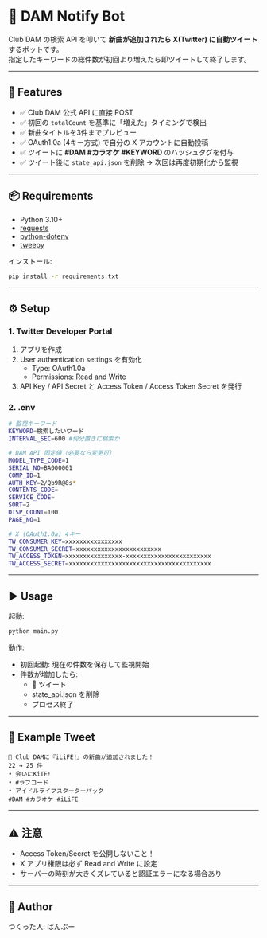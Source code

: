 # 🎤 DAM Notify Bot

Club DAM の検索 API を叩いて **新曲が追加されたら X(Twitter) に自動ツイート** するボットです。  
指定したキーワードの総件数が初回より増えたら即ツイートして終了します。

---

## 🚀 Features

- ✅ Club DAM 公式 API に直接 POST  
- ✅ 初回の `totalCount` を基準に「増えた」タイミングで検出  
- ✅ 新曲タイトルを3件までプレビュー  
- ✅ OAuth1.0a (4キー方式) で自分の X アカウントに自動投稿  
- ✅ ツイートに **#DAM #カラオケ #KEYWORD** のハッシュタグを付与  
- ✅ ツイート後に `state_api.json` を削除 → 次回は再度初期化から監視  

---

## 📦 Requirements

- Python 3.10+
- [requests](https://pypi.org/project/requests/)
- [python-dotenv](https://pypi.org/project/python-dotenv/)
- [tweepy](https://pypi.org/project/tweepy/)

インストール:

```bash
pip install -r requirements.txt
```

---

## ⚙️ Setup

### 1. Twitter Developer Portal

1. アプリを作成
2. User authentication settings を有効化  
   - Type: OAuth1.0a  
   - Permissions: Read and Write  
3. API Key / API Secret と Access Token / Access Token Secret を発行

### 2. .env

```bash
# 監視キーワード
KEYWORD=検索したいワード
INTERVAL_SEC=600 #何分置きに検索か

# DAM API 固定値（必要なら変更可）
MODEL_TYPE_CODE=1
SERIAL_NO=BA000001
COMP_ID=1
AUTH_KEY=2/Qb9R@8s*
CONTENTS_CODE=
SERVICE_CODE=
SORT=2
DISP_COUNT=100
PAGE_NO=1

# X (OAuth1.0a) 4キー
TW_CONSUMER_KEY=xxxxxxxxxxxxxxxx
TW_CONSUMER_SECRET=xxxxxxxxxxxxxxxxxxxxxxxx
TW_ACCESS_TOKEN=xxxxxxxxxxxxxxxx-xxxxxxxxxxxxxxxxxxxxxxxx
TW_ACCESS_SECRET=xxxxxxxxxxxxxxxxxxxxxxxxxxxxxxxxxxxxxxxx
```

---

## ▶️ Usage

起動:

```bash
python main.py
```

動作:
- 初回起動: 現在の件数を保存して監視開始  
- 件数が増加したら:  
  - 🎤 ツイート  
  - state_api.json を削除  
  - プロセス終了  

---

## 📝 Example Tweet

```
🎤 Club DAMに『iLiFE!』の新曲が追加されました！
22 → 25 件
• 会いにKiTE!
• #ラブコード
• アイドルライフスターターパック
#DAM #カラオケ #iLiFE
```

---

## ⚠️ 注意

- Access Token/Secret を公開しないこと！  
- X アプリ権限は必ず Read and Write に設定  
- サーバーの時刻が大きくズレていると認証エラーになる場合あり  

---

## 🖤 Author

つくった人: ばんぶー
